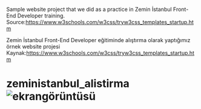 Sample website project that we did as a practice in Zemin İstanbul Front-End Developer training.
Source:https://www.w3schools.com/w3css/tryw3css_templates_startup.htm

Zemin İstanbul Front-End Developer eğitiminde alıştırma olarak yaptığımız örnek website projesi
Kaynak:https://www.w3schools.com/w3css/tryw3css_templates_startup.htm

# zeministanbul_alistirma![ekrangörüntüsü](https://github.com/sevdenurs/zeministanbul_alistirma/assets/119888860/3b549b3a-7509-4d52-86d3-cb1da402284c)
